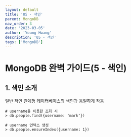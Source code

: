 ```yaml
---
layout: default
title: '05 - 색인'
parent: MongoDB
nav_order: 3
date: '2023-03-05'
author: 'Young Hwang'
description: '05 - 색인'
tags: ['MongoDB']
---
```


# MongoDB 완벽 가이드(5 - 색인)

## 1. 색인 소개

일반 적인 관계형 데이터베이스의 색인과 동일하게 작동

```shell
# username을 이용한 조회 시
> db.people.find({username: 'mark'})

# username 인덱스 생성
> db.people.ensureIndex({username: 1})
```